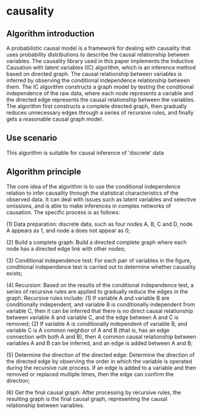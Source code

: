 # causality 
 
## Algorithm introduction 
 
A probabilistic causal model is a framework for dealing with causality that uses probability distributions to describe the causal relationship between variables. The causality library used in this paper implements the Inductive Causation with latent variables (IC) algorithm, which is an inference method based on directed graph. The causal relationship between variables is inferred by observing the conditional independence relationship between them. The IC algorithm constructs a graph model by testing the conditional independence of the raw data, where each node represents a variable and the directed edge represents the causal relationship between the variables. The algorithm first constructs a complete directed graph, then gradually reduces unnecessary edges through a series of recursive rules, and finally gets a reasonable causal graph model. 
 
## Use scenario 
 
This algorithm is suitable for causal inference of 'discrete' data 
 
## Algorithm principle 
 
The core idea of the algorithm is to use the conditional independence relation to infer causality through the statistical characteristics of the observed data. It can deal with issues such as latent variables and selective omissions, and is able to make inferences in complex networks of causation. The specific process is as follows: 
 
(1) Data preparation: discrete data, such as four nodes A, B, C and D, node A appears as 1, and node a does not appear as 0; 
 
(2) Build a complete graph: Build a directed complete graph where each node has a directed edge link with other nodes; 
 
(3) Conditional independence test: For each pair of variables in the figure, conditional independence test is carried out to determine whether causality exists; 
 
(4) Recursion: Based on the results of the conditional independence test, a series of recursive rules are applied to gradually reduce the edges in the graph. Recursive rules include: (1) If variable A and variable B are conditionally independent, and variable B is conditionally independent from variable C, then it can be inferred that there is no direct causal relationship between variable A and variable C, and the edge between A and C is removed; (2) If variable A is conditionally independent of variable B, and variable C is A common neighbor of A and B (that is, has an edge connection with both A and B), then A common causal relationship between variables A and B can be inferred, and an edge is added between A and B; 
 
(5) Determine the direction of the directed edge: Determine the direction of the directed edge by observing the order in which the variable is operated during the recursive rule process. If an edge is added to a variable and then removed or replaced multiple times, then the edge can confirm the direction; 
 
(6) Get the final causal graph: After processing by recursive rules, the resulting graph is the final causal graph, representing the causal relationship between variables.
